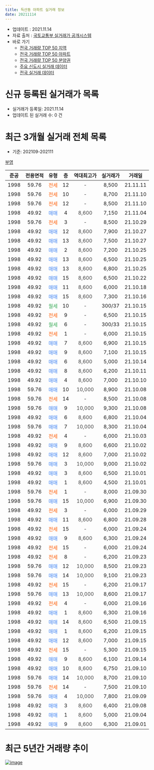 ```yaml
---
title: 득산동 아파트 실거래 정보
date: 20211114
---
```


* 업데이트 : 2021.11.14
* 자료 출처 : [국토교통부 실거래가 공개시스템](http://rt.molit.go.kr)
* 바로 가기
    * [전국 거래량 TOP 50 지역](https://apt-info.github.io/apt-trade-info/tr)
    * [전국 거래량 TOP 50 아파트](https://apt-info.github.io/apt-trade-info/ta)
    * [전국 거래량 TOP 50 분양권](https://apt-info.github.io/apt-trade-info/tb)
    * [주요 신도시 실거래 데이터](https://apt-info.github.io/apt-trade-info/newtown)
    * [전국 실거래 데이터](https://apt-info.github.io/apt-trade-info/all)



<script async src="https://pagead2.googlesyndication.com/pagead/js/adsbygoogle.js"></script>
<!-- 기본광고 -->
<ins class="adsbygoogle"
     style="display:block"
     data-ad-client="ca-pub-1142216861245946"
     data-ad-slot="4805727019"
     data-ad-format="auto"
     data-full-width-responsive="true"></ins>
<script>
     (adsbygoogle = window.adsbygoogle || []).push({});
</script>


# 신규 등록된 실거래가 목록

* 실거래가 등록일: 2021.11.14
* 업데이트 된 실거래 수: 0 건




<script async src="https://pagead2.googlesyndication.com/pagead/js/adsbygoogle.js"></script>
<!-- 기본광고 -->
<ins class="adsbygoogle"
     style="display:block"
     data-ad-client="ca-pub-1142216861245946"
     data-ad-slot="4805727019"
     data-ad-format="auto"
     data-full-width-responsive="true"></ins>
<script>
     (adsbygoogle = window.adsbygoogle || []).push({});
</script>


# 최근 3개월 실거래 전체 목록
* 기준: 202109-202111


[부영](https://search.naver.com/search.naver?query=%EB%B6%80%EC%98%81)

|준공|전용면적|유형|층|역대최고가|실거래가|거래일|
|:---:|:---:|:---:|:---:|:---:|:---:|:---:|
|1998|59.76|<span style="color:#FF5A00">전세</span>|12|<span style="color:#444444">-</span>|8,500|21.11.11|
|1998|59.76|<span style="color:#FF5A00">전세</span>|10|<span style="color:#444444">-</span>|8,700|21.11.10|
|1998|59.76|<span style="color:#FF5A00">전세</span>|12|<span style="color:#444444">-</span>|8,500|21.11.10|
|1998|49.92|<span style="color:#4285F3">매매</span>|4|<span style="color:#444444">8,600</span>|7,150|21.11.04|
|1998|59.76|<span style="color:#FF5A00">전세</span>|3|<span style="color:#444444">-</span>|8,500|21.10.29|
|1998|49.92|<span style="color:#4285F3">매매</span>|12|<span style="color:#444444">8,600</span>|7,900|21.10.27|
|1998|49.92|<span style="color:#4285F3">매매</span>|13|<span style="color:#444444">8,600</span>|7,500|21.10.27|
|1998|49.92|<span style="color:#4285F3">매매</span>|2|<span style="color:#444444">8,600</span>|7,200|21.10.25|
|1998|49.92|<span style="color:#4285F3">매매</span>|13|<span style="color:#444444">8,600</span>|6,500|21.10.25|
|1998|49.92|<span style="color:#4285F3">매매</span>|13|<span style="color:#444444">8,600</span>|6,800|21.10.25|
|1998|49.92|<span style="color:#4285F3">매매</span>|15|<span style="color:#444444">8,600</span>|6,500|21.10.22|
|1998|49.92|<span style="color:#4285F3">매매</span>|11|<span style="color:#444444">8,600</span>|6,000|21.10.18|
|1998|49.92|<span style="color:#4285F3">매매</span>|15|<span style="color:#444444">8,600</span>|7,300|21.10.16|
|1998|49.92|<span style="color:#34A853">월세</span>|10|<span style="color:#444444">-</span>|300/37|21.10.15|
|1998|49.92|<span style="color:#FF5A00">전세</span>|9|<span style="color:#444444">-</span>|6,500|21.10.15|
|1998|49.92|<span style="color:#34A853">월세</span>|6|<span style="color:#444444">-</span>|300/33|21.10.15|
|1998|49.92|<span style="color:#FF5A00">전세</span>|1|<span style="color:#444444">-</span>|6,000|21.10.15|
|1998|49.92|<span style="color:#4285F3">매매</span>|7|<span style="color:#444444">8,600</span>|6,900|21.10.15|
|1998|49.92|<span style="color:#4285F3">매매</span>|9|<span style="color:#444444">8,600</span>|7,100|21.10.15|
|1998|49.92|<span style="color:#4285F3">매매</span>|6|<span style="color:#444444">8,600</span>|5,000|21.10.14|
|1998|49.92|<span style="color:#4285F3">매매</span>|8|<span style="color:#444444">8,600</span>|6,200|21.10.11|
|1998|49.92|<span style="color:#4285F3">매매</span>|4|<span style="color:#444444">8,600</span>|7,000|21.10.10|
|1998|59.76|<span style="color:#4285F3">매매</span>|10|<span style="color:#444444">10,000</span>|8,900|21.10.08|
|1998|59.76|<span style="color:#FF5A00">전세</span>|14|<span style="color:#444444">-</span>|8,500|21.10.08|
|1998|59.76|<span style="color:#4285F3">매매</span>|9|<span style="color:#444444">10,000</span>|9,300|21.10.08|
|1998|49.92|<span style="color:#4285F3">매매</span>|6|<span style="color:#444444">8,600</span>|6,800|21.10.04|
|1998|59.76|<span style="color:#4285F3">매매</span>|7|<span style="color:#444444">10,000</span>|8,300|21.10.04|
|1998|49.92|<span style="color:#FF5A00">전세</span>|4|<span style="color:#444444">-</span>|6,000|21.10.03|
|1998|49.92|<span style="color:#4285F3">매매</span>|9|<span style="color:#444444">8,600</span>|6,600|21.10.02|
|1998|49.92|<span style="color:#4285F3">매매</span>|12|<span style="color:#444444">8,600</span>|7,000|21.10.02|
|1998|59.76|<span style="color:#4285F3">매매</span>|3|<span style="color:#444444">10,000</span>|9,000|21.10.02|
|1998|49.92|<span style="color:#4285F3">매매</span>|3|<span style="color:#444444">8,600</span>|6,500|21.10.01|
|1998|49.92|<span style="color:#4285F3">매매</span>|1|<span style="color:#444444">8,600</span>|4,500|21.10.01|
|1998|59.76|<span style="color:#FF5A00">전세</span>|1|<span style="color:#444444">-</span>|8,000|21.09.30|
|1998|59.76|<span style="color:#4285F3">매매</span>|15|<span style="color:#444444">10,000</span>|6,900|21.09.30|
|1998|49.92|<span style="color:#FF5A00">전세</span>|3|<span style="color:#444444">-</span>|6,000|21.09.29|
|1998|49.92|<span style="color:#4285F3">매매</span>|11|<span style="color:#444444">8,600</span>|6,800|21.09.28|
|1998|49.92|<span style="color:#FF5A00">전세</span>|15|<span style="color:#444444">-</span>|6,000|21.09.24|
|1998|49.92|<span style="color:#4285F3">매매</span>|9|<span style="color:#444444">8,600</span>|6,300|21.09.24|
|1998|49.92|<span style="color:#FF5A00">전세</span>|15|<span style="color:#444444">-</span>|6,000|21.09.24|
|1998|49.92|<span style="color:#FF5A00">전세</span>|8|<span style="color:#444444">-</span>|6,200|21.09.23|
|1998|59.76|<span style="color:#4285F3">매매</span>|12|<span style="color:#444444">10,000</span>|8,500|21.09.23|
|1998|59.76|<span style="color:#4285F3">매매</span>|14|<span style="color:#444444">10,000</span>|9,100|21.09.23|
|1998|49.92|<span style="color:#FF5A00">전세</span>|15|<span style="color:#444444">-</span>|6,200|21.09.17|
|1998|59.76|<span style="color:#4285F3">매매</span>|13|<span style="color:#444444">10,000</span>|8,600|21.09.17|
|1998|49.92|<span style="color:#FF5A00">전세</span>|4|<span style="color:#444444">-</span>|6,000|21.09.16|
|1998|49.92|<span style="color:#4285F3">매매</span>|1|<span style="color:#444444">8,600</span>|6,300|21.09.16|
|1998|49.92|<span style="color:#4285F3">매매</span>|14|<span style="color:#444444">8,600</span>|6,500|21.09.15|
|1998|49.92|<span style="color:#4285F3">매매</span>|1|<span style="color:#444444">8,600</span>|6,200|21.09.15|
|1998|49.92|<span style="color:#4285F3">매매</span>|12|<span style="color:#444444">8,600</span>|7,000|21.09.15|
|1998|49.92|<span style="color:#FF5A00">전세</span>|15|<span style="color:#444444">-</span>|5,300|21.09.15|
|1998|49.92|<span style="color:#4285F3">매매</span>|9|<span style="color:#444444">8,600</span>|6,100|21.09.14|
|1998|49.92|<span style="color:#4285F3">매매</span>|10|<span style="color:#444444">8,600</span>|6,750|21.09.10|
|1998|59.76|<span style="color:#4285F3">매매</span>|14|<span style="color:#444444">10,000</span>|8,700|21.09.10|
|1998|59.76|<span style="color:#FF5A00">전세</span>|14|<span style="color:#444444">-</span>|7,500|21.09.10|
|1998|59.76|<span style="color:#4285F3">매매</span>|4|<span style="color:#444444">10,000</span>|7,800|21.09.09|
|1998|49.92|<span style="color:#4285F3">매매</span>|3|<span style="color:#444444">8,600</span>|6,400|21.09.08|
|1998|49.92|<span style="color:#4285F3">매매</span>|1|<span style="color:#444444">8,600</span>|5,000|21.09.04|
|1998|49.92|<span style="color:#4285F3">매매</span>|9|<span style="color:#444444">8,600</span>|6,300|21.09.01|



<script async src="https://pagead2.googlesyndication.com/pagead/js/adsbygoogle.js"></script>
<!-- 기본광고 -->
<ins class="adsbygoogle"
     style="display:block"
     data-ad-client="ca-pub-1142216861245946"
     data-ad-slot="4805727019"
     data-ad-format="auto"
     data-full-width-responsive="true"></ins>
<script>
     (adsbygoogle = window.adsbygoogle || []).push({});
</script>


# 최근 5년간 거래량 추이


<div style="width:100%;">
    <canvas id="deal_progress" height="200"></canvas>
</div>

<script>
new Chart(document.getElementById("deal_progress"), {
    type: 'line',
    data: {
        labels: ['16.01','16.02','16.03','16.04','16.05','16.06','16.07','16.08','16.09','16.10','16.11','16.12','17.01','17.02','17.03','17.04','17.05','17.06','17.07','17.08','17.09','17.10','17.11','17.12','18.01','18.02','18.03','18.04','18.05','18.06','18.07','18.08','18.09','18.10','18.11','18.12','19.01','19.02','19.03','19.04','19.05','19.06','19.07','19.08','19.09','19.10','19.11','19.12','20.01','20.02','20.03','20.04','20.05','20.06','20.07','20.08','20.09','20.10','20.11','20.12','21.01','21.02','21.03','21.04','21.05','21.06','21.07','21.08','21.09','21.10','21.11'],
        datasets: [{
            label: '매매/분양권',
            data: [8,11,7,7,9,5,6,8,3,6,4,3,5,4,6,5,10,16,9,5,6,6,4,7,3,1,13,4,1,2,2,2,5,6,3,10,4,1,8,1,6,7,6,5,5,9,1,7,8,11,6,2,7,7,6,8,8,6,9,14,20,14,18,24,19,13,15,21,17,22,1],
            borderColor: "rgba(66, 133, 243, 1)",
            backgroundColor: "rgba(66, 133, 243, 0.05)",
            borderWidth: 1,
            pointRadius: 0,
            fill: false,
            lineTension: 0
        },{
            label: '전/월세',
            data: [3,5,7,7,3,1,5,5,5,9,1,3,2,6,2,3,2,3,3,10,7,3,5,1,6,2,3,5,3,8,4,4,4,3,4,7,2,3,3,2,2,3,3,1,3,4,3,6,1,7,2,2,3,4,3,3,4,3,2,5,3,2,2,4,5,11,5,7,9,7,3],
            borderColor: "rgba(255, 90, 0, 1)",
            backgroundColor: "rgba(255, 90, 0, 0.05)",
            borderWidth: 1,
            pointRadius: 0,
            fill: false,
            lineTension: 0
        },{
            label: '합계',
            data: [11,16,14,14,12,6,11,13,8,15,5,6,7,10,8,8,12,19,12,15,13,9,9,8,9,3,16,9,4,10,6,6,9,9,7,17,6,4,11,3,8,10,9,6,8,13,4,13,9,18,8,4,10,11,9,11,12,9,11,19,23,16,20,28,24,24,20,28,26,29,4],
            borderColor: "rgba(0, 0, 0, 1)",
            backgroundColor: "rgba(0, 0, 0, 0.03)",
            borderWidth: 0.1,
            pointRadius: 0,
            fill: true,
            lineTension: 0
        }
        ]
    },
    options: {
        responsive: true,
        title: {
            display: false
        },
        tooltips: {
            mode: 'index',
            intersect: false
        },
        hover: {
            mode: 'nearest',
            intersect: true
        },
        scales: {
            xAxes: [{
                display: true,
                scaleLabel: {
                    display: true,
                    labelString: '년/월'
                }
            }],
            yAxes: [{
                display: true,
                ticks: {
                    suggestedMin: 0,
                },
                scaleLabel: {
                    display: true,
                    labelString: '실거래 수'
                }
            }]
        }
    }
});

</script>


[![image](https://apt-info.github.io/images/2020-01-03-apt-trade-info/1024x500.png)](https://play.google.com/store/apps/details?id=com.aptinfo.apttradeinfo)

